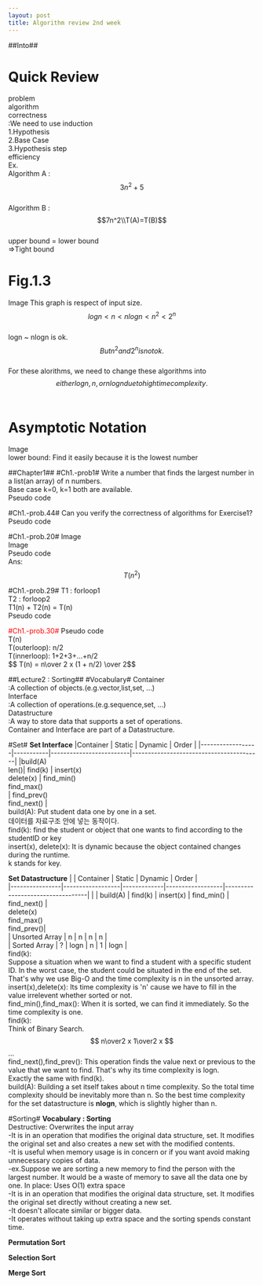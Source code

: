 ```yaml
---
layout: post
title: Algorithm review 2nd week
---
```

##Into##
# Quick Review # 
problem <br/>
algorithm <br/>
correctness<br/>
:We need to use induction<br/>
1.Hypothesis<br/>
2.Base Case<br/>
3.Hypothesis step <br/>
efficiency<br/>
Ex.<br/>
Algorithm A : <br/>
$$3n^2 + 5$$<br/>
Algorithm B : <br/>
$$7n^2\\T(A)=T(B)$$<br/>
upper bound = lower bound<br/>
=>Tight bound<br/>

# Fig.1.3 #
Image
This graph is respect of input size.<br/>
$$ logn < n < nlogn < n^2 < 2^n $$<br/>
logn ~ nlogn is ok. $$But n^2 and 2^n is not ok.$$ <br/>
For these alorithms, we need to change these algorithms into $$either logn, n, or nlogn due to high time complexity.$$<br/>

# Asymptotic Notation # 
Image <br/>
lower bound: Find it easily because it is the lowest number

##Chapter1##
#Ch1.-prob1#
Write a number that finds the largest number in a list(an array) of n numbers.<br/>
Base case k=0, k=1 both are available.<br/>
Pseudo code<br/>

#Ch1.-prob.44#
Can you verify the correctness of algorithms for Exercise1?<br/>
Pseudo code <br/>

#Ch1.-prob.20#
Image <br/>
Image <br/>
Pseudo code<br/>
Ans: $$ T(n^2) $$

#Ch1.-prob.29#
T1 : forloop1 <br/>
T2 : forloop2 <br/>
T1(n) + T2(n) = T(n) <br/>
Pseudo code<br/>

<span style="color:red">
#Ch1.-prob.30#
</span>
Pseudo code<br/>
T(n)<br/>
T(outerloop): n/2 <br/>
T(innerloop): 1+2+3+...+n/2 <br/>
$$ T(n) = n\over 2 x (1 + n/2) \over 2$$

##Lecture2 : Sorting##
#Vocabulary#
Container <br/>
:A collection of objects.(e.g.vector,list,set, ...) <br/>
Interface <br/>
:A collection of operations.(e.g.sequence,set, ...) <br/>
Datastructure <br/>
:A way to store data that supports a set of operations.<br/>
Container and Interface are part of a Datastructure.<br/>

#Set#
**Set Interface**
|Container         |   Static  |   Dynamic               | Order                                   |
|------------------|-----------|-------------------------|-----------------------------------------|
|build(A)<br/>len()|  find(k)  | insert(x)<br/>delete(x) | find_min()<br/>find_max()<br/>          |
                                                           find_prev()<br/>find_next()             |
<br/>
build(A): Put student data one by one in a set.<br/>
          데이터를 자료구조 안에 넣는 동작이다.<br/>
find(k): find the student or object that one wants to find according to the studentID or key <br/>
insert(x), delete(x): It is dynamic because the object contained changes during the runtime. <br/>
k stands for key. <br/>

**Set Datastructure**
|                |    Container     |  Static     |      Dynamic     |             Order                |       
|----------------|------------------|-------------|------------------|----------------------------------|
|                |      build(A)    |  find(k)    |     insert(x)    |  find_min()     | find_next()    |
                                                     <br/>delete(x)    <br/>find_max()  <br/>find_prev()|              
| Unsorted Array |        n         |      n    |         n          |                 n                |    
|  Sorted Array  |        ?         |    logn   |         n          |         1       |       logn     | 
<br/>
find(k):<br/>
Suppose a situation when we want to find a student with a specific student ID. In the worst case, the student could be situated in the end of the set.<br/>
That's why we use Big-O and the time complexity is n in the unsorted array.<br/>
insert(x),delete(x): Its time complexity is 'n' cause we have to fill in the value irrelevent whether sorted or not. <br/>
find_min(),find_max(): When it is sorted, we can find it immediately. So the time complexity is one. <br/>
find(k): <br/>
Think of Binary Search. <br/>
$$ n\over2 x 1\over2 x $$... <br/>
find_next(),find_prev(): This operation finds the value next or previous to the value that we want to find. That's why its time complexity is logn. <br/>
Exactly the same with find(k). <br/>
build(A): Building a set itself takes about n time complexity. So the total time complexity should be inevitably more than n. So the best time complexity <br/>
for the set datastructure is **nlogn**, which is slightly higher than n.<br/>


#Sorting#
**Vocabulary : Sorting** <br/>
Destructive: Overwrites the input array<br/>
-It is in an operation that modifies the original data structure, set. It modifies the original set and also creates a new set with the modified contents.<br/>
-It is useful when memory usage is in concern or if you want avoid making unnecessary copies of data. <br/>
-ex.Suppose we are sorting a new memory to find the person with the largest number. It would be a waste of memory to save all the data one by one. 
In place: Uses O(1) extra space<br/>
-It is in an operation that modifies the original data structure, set. It modifies the original set directly without creating a new set.<br/>
-It doesn't allocate similar or bigger data. <br/>
-It operates without taking up extra space and the sorting spends constant time.<br/>

**Permutation Sort** <br/>

**Selection Sort** <br/>

**Merge Sort** <br/>



